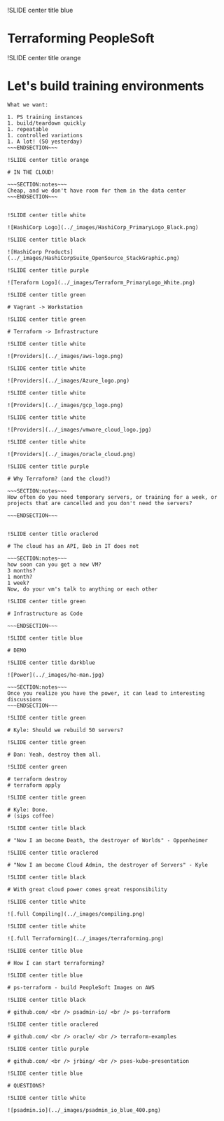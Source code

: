 !SLIDE center title blue

# Terraforming PeopleSoft

!SLIDE center title orange

# Let's build training environments

~~~SECTION:notes~~~
What we want: 

1. PS training instances
1. build/teardown quickly
1. repeatable
1. controlled variations
1. A lot! (50 yesterday)
~~~ENDSECTION~~~

!SLIDE center title orange

# IN THE CLOUD!

~~~SECTION:notes~~~
Cheap, and we don't have room for them in the data center
~~~ENDSECTION~~~


!SLIDE center title white

![HashiCorp Logo](../_images/HashiCorp_PrimaryLogo_Black.png)

!SLIDE center title black

![HashiCorp Products](../_images/HashiCorpSuite_OpenSource_StackGraphic.png)

!SLIDE center title purple

![Teraform Logo](../_images/Terraform_PrimaryLogo_White.png)

!SLIDE center title green

# Vagrant -> Workstation

!SLIDE center title green

# Terraform -> Infrastructure

!SLIDE center title white

![Providers](../_images/aws-logo.png)

!SLIDE center title white

![Providers](../_images/Azure_logo.png)

!SLIDE center title white

![Providers](../_images/gcp_logo.png)

!SLIDE center title white

![Providers](../_images/vmware_cloud_logo.jpg)

!SLIDE center title white

![Providers](../_images/oracle_cloud.png)

!SLIDE center title purple

# Why Terraform? (and the cloud?)

~~~SECTION:notes~~~
How often do you need temporary servers, or training for a week, or projects that are cancelled and you don't need the servers?

~~~ENDSECTION~~~


!SLIDE center title oraclered

# The cloud has an API, Bob in IT does not

~~~SECTION:notes~~~
how soon can you get a new VM?
3 months?
1 month?
1 week?
Now, do your vm's talk to anything or each other

!SLIDE center title green

# Infrastructure as Code

~~~ENDSECTION~~~

!SLIDE center title blue

# DEMO

!SLIDE center title darkblue

![Power](../_images/he-man.jpg)

~~~SECTION:notes~~~
Once you realize you have the power, it can lead to interesting discussions
~~~ENDSECTION~~~

!SLIDE center title green

# Kyle: Should we rebuild 50 servers? 

!SLIDE center title green

# Dan: Yeah, destroy them all.

!SLIDE center green

# terraform destroy
# terraform apply

!SLIDE center title green

# Kyle: Done. 
# (sips coffee)

!SLIDE center title black

# "Now I am become Death, the destroyer of Worlds" - Oppenheimer

!SLIDE center title oraclered

# "Now I am become Cloud Admin, the destroyer of Servers" - Kyle

!SLIDE center title black

# With great cloud power comes great responsibility

!SLIDE center title white

![.full Compiling](../_images/compiling.png)

!SLIDE center title white

![.full Terraforming](../_images/terraforming.png)

!SLIDE center title blue

# How I can start terraforming?

!SLIDE center title blue

# ps-terraform - build PeopleSoft Images on AWS

!SLIDE center title black

# github.com/ <br /> psadmin-io/ <br /> ps-terraform

!SLIDE center title oraclered

# github.com/ <br /> oracle/ <br /> terraform-examples

!SLIDE center title purple

# github.com/ <br /> jrbing/ <br /> pses-kube-presentation

!SLIDE center title blue

# QUESTIONS?

!SLIDE center title white

![psadmin.io](../_images/psadmin_io_blue_400.png)